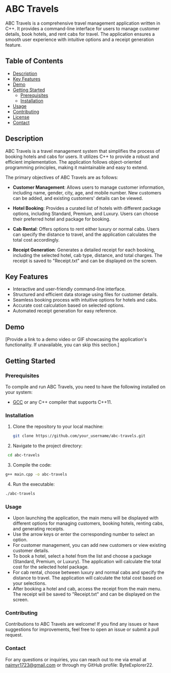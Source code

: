 # ABC Travels


ABC Travels is a comprehensive travel management application written in C++. It provides a command-line interface for users to manage customer details, book hotels, and rent cabs for travel. The application ensures a smooth user experience with intuitive options and a receipt generation feature.

## Table of Contents

- [Description](#description)
- [Key Features](#key-features)
- [Demo](#demo)
- [Getting Started](#getting-started)
  - [Prerequisites](#prerequisites)
  - [Installation](#installation)
- [Usage](#usage)
- [Contributing](#contributing)
- [License](#license)
- [Contact](#contact)

## Description

ABC Travels is a travel management system that simplifies the process of booking hotels and cabs for users. It utilizes C++ to provide a robust and efficient implementation. The application follows object-oriented programming principles, making it maintainable and easy to extend.

The primary objectives of ABC Travels are as follows:

- **Customer Management**: Allows users to manage customer information, including name, gender, city, age, and mobile number. New customers can be added, and existing customers' details can be viewed.

- **Hotel Booking**: Provides a curated list of hotels with different package options, including Standard, Premium, and Luxury. Users can choose their preferred hotel and package for booking.

- **Cab Rental**: Offers options to rent either luxury or normal cabs. Users can specify the distance to travel, and the application calculates the total cost accordingly.

- **Receipt Generation**: Generates a detailed receipt for each booking, including the selected hotel, cab type, distance, and total charges. The receipt is saved to "Receipt.txt" and can be displayed on the screen.

## Key Features

- Interactive and user-friendly command-line interface.
- Structured and efficient data storage using files for customer details.
- Seamless booking process with intuitive options for hotels and cabs.
- Accurate cost calculation based on selected options.
- Automated receipt generation for easy reference.

## Demo

[Provide a link to a demo video or GIF showcasing the application's functionality. If unavailable, you can skip this section.]

## Getting Started

### Prerequisites

To compile and run ABC Travels, you need to have the following installed on your system:

- [GCC](https://gcc.gnu.org/) or any C++ compiler that supports C++11.

### Installation

1. Clone the repository to your local machine:

   ```bash
   git clone https://github.com/your_username/abc-travels.git 
   ```
2. Navigate to the project directory:
  ```bash
   cd abc-travels
   ```

3. Compile the code:
  ```bash
  g++ main.cpp -o abc-travels
  ```
4. Run the executable:
  ```bash
  ./abc-travels
  ```

### Usage

- Upon launching the application, the main menu will be displayed with different options for managing customers, booking hotels, renting cabs, and generating receipts.
- Use the arrow keys or enter the corresponding number to select an option.
- For customer management, you can add new customers or view existing customer details.
- To book a hotel, select a hotel from the list and choose a package (Standard, Premium, or Luxury). The application will calculate the total cost for the selected hotel package.
- For cab rental, choose between luxury and normal cabs and specify the distance to travel. The application will calculate the total cost based on your selections.
- After booking a hotel and cab, access the receipt from the main menu. The receipt will be saved to "Receipt.txt" and can be displayed on the screen.

### Contributing
 Contributions to ABC Travels are welcome! If you find any issues or have suggestions for improvements, feel free to open an issue or submit a pull request.

 ### Contact
 For any questions or inquiries, you can reach out to me via email at naimyr1723@gmail.com or through my GitHub profile: ByteExplorer22.